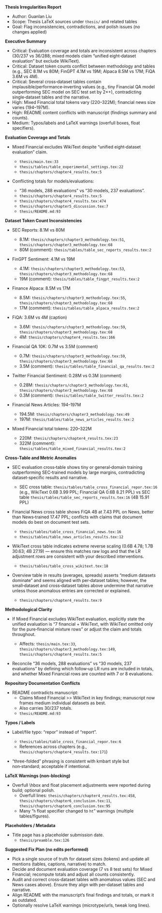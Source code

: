 **Thesis Irregularities Report**

- Author: Guanlan Liu
- Scope: Thesis LaTeX sources under `thesis/` and related tables
- Goal: Flag inconsistencies, contradictions, and polish issues (no changes applied)

**Executive Summary**

- Critical: Evaluation coverage and totals are inconsistent across chapters (30/237 vs 36/288; mixed models claim “unified eight‑dataset evaluation” but exclude WikiText).
- Critical: Dataset token counts conflict between methodology and tables (e.g., SEC 8.1M vs 80M; FinGPT 4.1M vs 19M; Alpaca 8.5M vs 17M; FiQA 3.6M vs 4M).
- Critical: Several cross‑dataset tables contain implausible/performance‑inverting values (e.g., tiny Financial QA model outperforming SEC model on SEC test set by 2×+), contradicting single‑dataset tables and the narrative.
- High: Mixed Financial total tokens vary (220–322M); financial news size varies (194–197M).
- High: README content conflicts with manuscript (findings summary and counts).
- Medium: Typos/labels and LaTeX warnings (overfull boxes, float specifiers).

**Evaluation Coverage and Totals**

- Mixed Financial excludes WikiText despite “unified eight‑dataset evaluation” claim.
  - `thesis/main.tex:33`
  - `thesis/tables/table_experimental_settings.tex:22`
  - `thesis/chapters/chapter4_results.tex:5`

- Conflicting totals for models/evaluations:
  - “36 models, 288 evaluations” vs “30 models, 237 evaluations”.
  - `thesis/chapters/chapter4_results.tex:5`
  - `thesis/chapters/chapter4_results.tex:474`
  - `thesis/chapters/chapter5_discussion.tex:7`
  - `thesis/README.md:93`

**Dataset Token Count Inconsistencies**

- SEC Reports: 8.1M vs 80M
  - 8.1M: `thesis/chapters/chapter3_methodology.tex:51`, `thesis/chapters/chapter3_methodology.tex:68`
  - 80M (comment): `thesis/tables/table_sec_reports_results.tex:2`

- FinGPT Sentiment: 4.1M vs 19M
  - 4.1M: `thesis/chapters/chapter3_methodology.tex:53`, `thesis/chapters/chapter3_methodology.tex:68`
  - 19M (comment): `thesis/tables/table_fingpt_results.tex:2`

- Finance Alpaca: 8.5M vs 17M
  - 8.5M: `thesis/chapters/chapter3_methodology.tex:55`, `thesis/chapters/chapter3_methodology.tex:68`
  - 17M (comment): `thesis/tables/table_alpaca_results.tex:2`

- FiQA: 3.6M vs 4M (caption)
  - 3.6M: `thesis/chapters/chapter3_methodology.tex:59`, `thesis/chapters/chapter3_methodology.tex:68`
  - 4M: `thesis/chapters/chapter4_results.tex:166`

- Financial QA 10K: 0.7M vs 3.5M (comment)
  - 0.7M: `thesis/chapters/chapter3_methodology.tex:59`, `thesis/chapters/chapter3_methodology.tex:68`
  - 3.5M (comment): `thesis/tables/table_financial_qa_results.tex:2`

- Twitter Financial Sentiment: 0.28M vs 0.3M (comment)
  - 0.28M: `thesis/chapters/chapter3_methodology.tex:61`, `thesis/chapters/chapter3_methodology.tex:68`
  - 0.3M (comment): `thesis/tables/table_twitter_results.tex:2`

- Financial News Articles: 194–197M
  - 194.5M: `thesis/chapters/chapter3_methodology.tex:49`
  - 197M: `thesis/tables/table_news_articles_results.tex:2`

- Mixed Financial total tokens: 220–322M
  - 220M: `thesis/chapters/chapter4_results.tex:23`
  - 322M (comment): `thesis/tables/table_mixed_financial_results.tex:2`

**Cross‑Table and Metric Anomalies**

- SEC evaluation cross‑table shows tiny or general‑domain training outperforming SEC‑trained models by large margins, contradicting dataset‑specific results and narrative.
  - SEC cross table: `thesis/tables/table_cross_financial_repor.tex:16` (e.g., WikiText 0.6B 3.99 PPL; Financial QA 0.6B 8.21 PPL) vs SEC table `thesis/tables/table_sec_reports_results.tex:16` (4B 15.91 PPL)

- Financial News cross table shows FiQA 4B at 7.43 PPL on News, better than News‑trained 17.47 PPL; conflicts with claims that document models do best on document test sets.
  - `thesis/tables/table_cross_financial_news.tex:16`
  - `thesis/tables/table_news_articles_results.tex:12`

- WikiText cross table indicates extreme reverse scaling (0.6B 4.78; 1.7B 30.63; 4B 27.19) — ensure this matches raw logs and that the LR adjustment rows are consistent with your described interventions.
  - `thesis/tables/table_cross_wikitext.tex:18`

- Overview table in results (averages, spreads) asserts “medium datasets dominate” and seems aligned with per‑dataset tables; however, the small‑dataset and cross‑dataset tables above undermine that narrative unless those anomalous entries are corrected or explained.
  - `thesis/chapters/chapter4_results.tex:9`

**Methodological Clarity**

- If Mixed Financial excludes WikiText evaluation, explicitly state the unified evaluation is “7 financial + WikiText, with WikiText omitted only for the pure‑financial mixture rows” or adjust the claim and totals throughout.
  - Affects: `thesis/main.tex:33`, `thesis/chapters/chapter3_methodology.tex:149`, `thesis/chapters/chapter4_results.tex:5`

- Reconcile “36 models, 288 evaluations” vs “30 models, 237 evaluations” by defining which follow‑up LR runs are included in totals, and whether Mixed Financial rows are counted with 7 or 8 evaluations.

**Repository Documentation Conflicts**

- README contradicts manuscript:
  - Claims Mixed Financial >> WikiText in key findings; manuscript now frames medium individual datasets as best.
  - Also carries 30/237 totals.
  - `thesis/README.md:93`

**Typos / Labels**

- Label/file typo: “repor” instead of “report”.
  - `thesis/tables/table_cross_financial_repor.tex:6`
  - References across chapters (e.g., `thesis/chapters/chapter4_results.tex:171`)

- “three-folded” phrasing is consistent with kmbart style but non‑standard; acceptable if intentional.

**LaTeX Warnings (non‑blocking)**

- Overfull \hbox and float placement adjustments were reported during build; optional polish.
  - Overfull lines: `thesis/chapters/chapter4_results.tex:458`, `thesis/chapters/chapter6_conclusion.tex:11`, `thesis/chapters/chapter6_conclusion.tex:95`
  - Many “`h` float specifier changed to `ht`” warnings (multiple tables/figures).

**Placeholders / Metadata**

- Title page has a placeholder submission date.
  - `thesis/preamble.tex:126`

**Suggested Fix Plan (no edits performed)**

- Pick a single source of truth for dataset sizes (tokens) and update all mentions (tables, captions, narrative) to match.
- Decide and document evaluation coverage (7 vs 8 test sets) for Mixed Financial; recompute totals and adjust all counts consistently.
- Audit and correct cross‑dataset tables with anomalous values (SEC and News cases above). Ensure they align with per‑dataset tables and narrative.
- Align README with the manuscript’s final findings and totals, or mark it as outdated.
- Optionally resolve LaTeX warnings (microtype/urls, tweak long lines).

